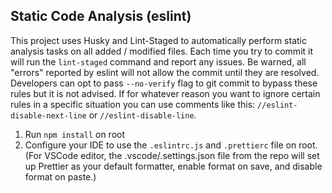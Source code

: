 ## Static Code Analysis (eslint)

This project uses Husky and Lint-Staged to automatically perform static analysis tasks on all added / modified files. Each time you try to commit it will run the `lint-staged` command and report any issues. Be warned, all "errors" reported by eslint will not allow the commit until they are resolved. Developers can opt to pass `--no-verify` flag to git commit to bypass these rules but it is not advised. If for whatever reason you want to ignore certain rules in a specific situation you can use comments like this: `//eslint-disable-next-line` or `//eslint-disable-line`.

1.  Run `npm install` on root
2.  Configure your IDE to use the `.eslintrc.js` and `.prettierc` file on root. (For VSCode editor, the .vscode/.settings.json file from the repo will set up Prettier as your default formatter, enable format on save, and disable format on paste.)
